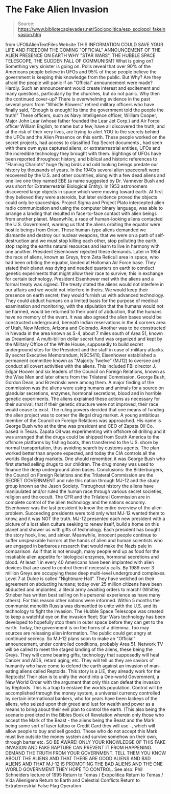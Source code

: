 # The Fake Alien Invasion

> Source: https://www.bibliotecapleyades.net/Sociopolitica/esp_sociopol_fakeinvasion.htm

from UFO&AlienTextFiles Website
THIS INFORMATION COULD SAVE YOUR LIFE AND FREEDOM THE COMING "OFFICIAL" ANNOUNCEMENT OF THE ALIEN PRESENCE ON EARTH WHY "STAR WARS", THE HUBBLE SPACE TELESCOPE, THE SUDDEN FALL OF COMMUNISM?
What is going on?
Something very sinister is going on. Polls reveal that over 90% of the Americans people believe in UFOs and 95% of these people believe the government is keeping this knowledge from the public.
But Why?
Are they afraid the people will panic if an "Official" announcement were made? Hardly. Such an announcement would create interest and excitement and many questions, particularly by the churches, but do not panic. Why then the continued cover-up? There is overwhelming evidence in the past several years from "Whistle Blowers" retired military officers who have finally said,
"Enough is enough! Its time the government told the people the truth!"
These officers, such as Navy Intelligence officer, William Cooper, Major John Lear (whose father founded the Lear Jet Corp.) and Air Force officer William English, to name but a few, have all discovered the truth, and at the risk of their very lives, are trying to alert YOU to the secrets behind the UFOs and the Alien Presence on this earth.
These people worked on the secret projects, had access to classified Top Secret documents , had seen with there own eyes captured aliens, or extraterrestrial entities, UFOs and the incredible technology they brought with them. Sightings of UFOs have been reported throughout history, and biblical and historic references to "Flaming Chariots" huge flying birds and odd looking beings predate our history by thousands of years. In the 1940s several alien spacecraft were recovered by the U.S. and other countries, along with a few dead aliens and one live one they named EBE (a name suggested by Dr. Vannever Bush and was short for Extraterrestrial Biological Entity). In 1953 astronomers discovered large objects in space which were moving toward earth.
At first they believed they were asteroids, but later evidence proved the objects could only be spaceships. Project Sigma and Project Plato intercepted alien radio communication and using the computer binary language, was able to arrange a landing that resulted in face-to-face contact with alien beings from another planet.
Meanwhile, a race of human-looking aliens contacted the U.S. Government, warning us that the aliens orbiting the equator were hostile beings from Orion.
These human-type aliens demanded we dismantle and destroy our nuclear weapons, that we were on a path of self-destruction and we must stop killing each other, stop polluting the earth, stop raping the earths natural resources and learn to live in harmony with one another. President Eisenhower rejected these demands. Later in 1954 the race of aliens, known as Greys, from Zeta Reticuli area in space, who had been orbiting the equator, landed at Holloman Air Force base.
They stated their planet was dying and needed quarters on earth to conduct genetic experiments that might allow their race to survive; this in exchange for certain technology.
President Eisenhower met with the aliens and a formal treaty was signed. The treaty stated the aliens would not interfere in our affairs and we would not interfere in theirs. We would keep their presence on earth secret; they would furnish us with advanced technology.
They could abduct humans on a limited basis for the purpose of medical examination and monitoring, with the stipulation that the humans would not be harmed, would be returned to their point of abduction, that the humans have no memory of the event. It was also agreed the alien bases would be constructed underground, beneath Indian reservations in the 4 corners area of Utah, New Mexico, Arizona and Colorado.
Another was to be constructed in Nevada in the area known as S-4, about 7 miles south of Area 51, known as Dreamland. A multi-billion dollar secret fund was organized and kept by the Military Office of the White House, supposedly to build secret underground sites for the President and the staff in case of military attacks. By secret Executive Memorandum, NSC5410, Eisenhower established a permanent committee known as "Majority Twelve" (MJ12) to oversee and conduct all covert activities with the aliens. This included FBI director J. Edgar Hoover and six leaders of the Council on Foreign Relations, known as the Wise Men and later others from the Trilateral Commission. George Bush, Gordon Dean, and Brzezinski were among them. A major finding of the commission was the aliens were using humans and animals for a source on glandular secretions, enzymes, hormonal secretions, blood and in horrible genetic experiments. The aliens explained these actions as necessary for their survival, that if their genetic structure were not improved, their race would cease to exist. The ruling powers decided that one means of funding the alien project was to corner the illegal drug market. A young ambitious member of the Council on Foreign Relations was approached. His name is George Bush who at the time was president and CEO of Zapata Oil Co. based in Texas.
Zapata Oil was experimenting with offshore oil drilling and it was arranged that the drugs could be shipped from South America to the offshore platforms by fishing boats, then transferred to the U.S. shore by normal transportation, thus avoiding search by customs agents. The plan worked better than anyone expected, and today the CIA controls all the worlds illegal drug markets. One should remember, it was George Bush who first started selling drugs to our children. The drug money was used to finance the deep underground alien bases. Conclusions: the Bilderburgers, the Council on Foreign Relations and the Trilateral Commission are the SECRET GOVERNMENT and rule this nation through MJ-12 and the study group known as the Jason Society. Throughout history the aliens have manipulated and/or ruled the human race through various secret societies, religion and the occult. The CFR and the Trilateral Commission are in complete control of the alien technology and the nations economy. Eisenhower was the last president to know the entire overview of the alien problem.
Succeeding presidents were told only what MJ-12 wanted them to know, and it was NOT the truth.
MJ-12 presented each new president with a picture of a lost alien culture seeking to renew itself, build a home on this planet and shower us with gifts of technology. Each president has bought the story hook, line, and sinker. Meanwhile, innocent people continue to suffer unspeakable horrors at the hands of alien and human scientists who are engaged in barbarous research that would make the Nazis pale in comparison.
As if that is not enough, many people end up as food for the insatiable alien appetite for biological enzymes, hormonal secretions and blood. At least 1 in every 40 Americans have been implanted with alien devices that are used to control them if necessity calls. By 1989 over 3 million Greys are occupying these deep multi-level underground complexes.
Level 7 at Dulce is called "Nightmare Hall". They have welched on their agreement on abducting humans; today over 25 million citizens have been abducted and implanted, a literal army awaiting orders to march! (Whitley Strieber has written best selling on his personal experience as have many others).
For this reason other nations were informed. Within 5 months the communist monolith Russia was dismantled to unite with the U.S. and its technology to fight the invasion. The Hubble Space Telescope was created to keep a watchful eye on the invasion fleet; Star Wars technology has been developed to hopefully stop them in outer space before they can get to the earth. Today, the government is on the horns of a dilemma. Too may sources are releasing alien information. The public could get angry at continued secrecy. So MJ-12 plans soon to make an "Official" announcement, under controlled conditions, probably Area 51. Network TV will be called to meet the staged landing of the aliens, these being the Greys.
They will come bearing gifts, technology that supposedly will heal Cancer and AIDS, retard aging, etc. They will tell us they are saviors of humanity who have come to defend the earth against an invasion of man-eating aliens called Reptoids. This story is a LIE, they already work for the Reptoids!
Their plan is to unify the world into a One-world Government, a New World Order with the argument that only this can defeat the invasion by Reptoids. This is a trap to enslave the worlds population. Control will be accomplished through the money system, a universal currency controlled by certain international bankers, who for years have been lackeys of the aliens, who seized upon their greed and lust for wealth and power as a means to bring about their evil plan to control the earth.
(This also being the scenario predicted in the Bibles Book of Revelation wherein only those who accept the Mark of the Beast - the aliens being the Beast and the Mark being some sort of laser tattoo or Credit Card they will use -, which will allow people to buy and sell goods).
Those who do not accept this Mark must live outside the money system and survive somehow on their own, through barter etc. SO BE AWARE! ONLY YOUR KNOWLEDGE OF THIS FAKE INVASION AND FAKE RAPTURE CAN PREVENT IT FROM HAPPENING. DEMAND THE TRUTH FROM YOUR GOVERNMENT.
TELL THEM YOU KNOW ABOUT THE ALIENS AND THAT THERE ARE GOOD ALIENS AND BAD ALIENS AND THAT MJ-12 IS PROMOTING THE BAD ALIENS AND THE ONE WORLD GOVERNMENT THEY HOPE TO CONTROL. See also: Phil Schneiders lecture of 1995
Return to Temas / Exopolitica
Return to Temas / Vida Alienigena
Return to Earth and Celestial Conflicts
Return to Extraterrestrial False Flag Operation

